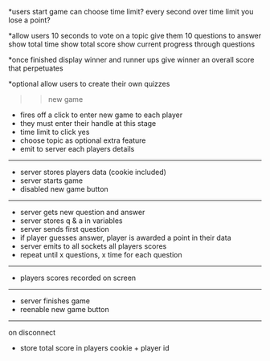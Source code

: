 *users start game
can choose time limit?
every second over time limit you lose a point?

*allow users 10 seconds to vote on a topic
give them 10 questions to answer
show total time
show total score
show current progress through questions

*once finished
display winner and runner ups
give winner an overall score that perpetuates

*optional
allow users to create their own quizzes



>> new game
 - fires off a click to enter new game to each player
 - they must enter their handle at this stage
 - time limit to click yes
 - choose topic as optional extra feature
 - emit to server each players details
 ---- 
 - server stores players data (cookie included)
 - server starts game
 - disabled new game button
 ----
 - server gets new question and answer
 - server stores q & a in variables
 - server sends first question
 - if player guesses answer, player is awarded a point in their data
 - server emits to all sockets all players scores
 - repeat until x questions, x time for each question
 ----
 - players scores recorded on screen
 ----
 - server finishes game
 - reenable new game button
 ----
 on disconnect
 - store total score in players cookie + player id
